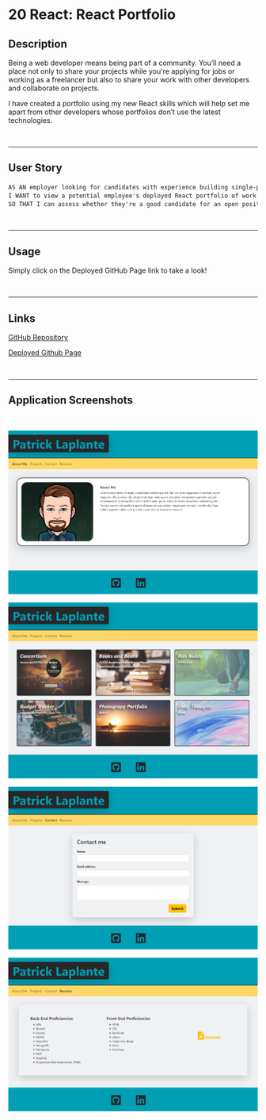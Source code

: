 # 20 React: React Portfolio

## Description
Being a web developer means being part of a community. You’ll need a place not only to share your projects while you're applying for jobs or working as a freelancer but also to share your work with other developers and collaborate on projects.

I have created a portfolio using my new React skills which will help set me apart from other developers whose portfolios don’t use the latest technologies.

&nbsp;

---
## User Story

```md
AS AN employer looking for candidates with experience building single-page applications
I WANT to view a potential employee's deployed React portfolio of work samples
SO THAT I can assess whether they're a good candidate for an open position
```
&nbsp;

---
## Usage

Simply click on the Deployed GitHub Page link to take a look!  

&nbsp;

---
## Links

[GitHub Repository](https://github.com/MorningSol/react-portfolio)

[Deployed Github Page]()

&nbsp;

---
## Application Screenshots

&nbsp;

![React Porfolio Main Page](./Assets/screencapture-mainpage.png)

![React Porfolio Projects Page](./Assets/screencapture-projects-page.png)

![React Porfolio Contact Page](./Assets/screencapture-contact-page.png)

![React Porfolio Resume Page](./Assets/screencapture-resume-page.png)


